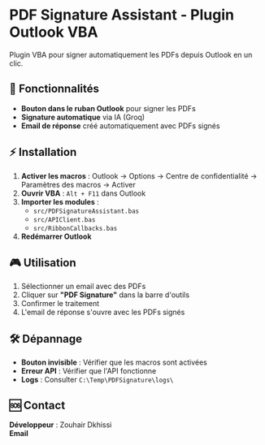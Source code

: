 # PDF Signature Assistant - Plugin Outlook VBA

Plugin VBA pour signer automatiquement les PDFs depuis Outlook en un clic.

## 🎯 Fonctionnalités

- **Bouton dans le ruban Outlook** pour signer les PDFs
- **Signature automatique** via IA (Groq)
- **Email de réponse** créé automatiquement avec PDFs signés

## ⚡ Installation

1. **Activer les macros** : Outlook → Options → Centre de confidentialité → Paramètres des macros → Activer
2. **Ouvrir VBA** : `Alt + F11` dans Outlook
3. **Importer les modules** :
   - `src/PDFSignatureAssistant.bas`
   - `src/APIClient.bas` 
   - `src/RibbonCallbacks.bas`
4. **Redémarrer Outlook**

## 🎮 Utilisation

1. Sélectionner un email avec des PDFs
2. Cliquer sur **"PDF Signature"** dans la barre d'outils
3. Confirmer le traitement
4. L'email de réponse s'ouvre avec les PDFs signés

## 🛠️ Dépannage

- **Bouton invisible** : Vérifier que les macros sont activées
- **Erreur API** : Vérifier que l'API fonctionne
- **Logs** : Consulter `C:\Temp\PDFSignature\logs\`

## 🆘 Contact

**Développeur** : Zouhair Dkhissi  
**Email**